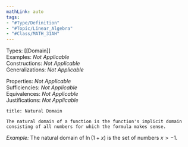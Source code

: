 ```yaml
---
mathLink: auto
tags:
- "#Type/Definition"
- "#Topic/Linear_Algebra"
- "#Class/MATH_31AH"
---
```

Types: [[Domain]]  
Examples: <i>Not Applicable</i>  
Constructions: <i>Not Applicable</i>  
Generalizations: <i>Not Applicable</i>  

Properties: <i>Not Applicable</i>  
Sufficiencies: <i>Not Applicable</i>  
Equivalences: <i>Not Applicable</i>  
Justifications: <i>Not Applicable</i>  

``` ad-Definition
title: Natural Domain

The natural domain of a function is the function's implicit domain consisting of all numbers for which the formula makes sense.

```

*Example:* The natural domain of $\ln(1+x)$ is the set of numbers $x>-1$.